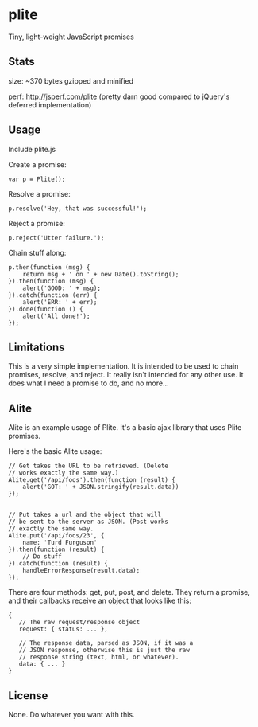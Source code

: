 # plite

Tiny, light-weight JavaScript promises

## Stats

size: ~370 bytes gzipped and minified

perf: http://jsperf.com/plite 
      (pretty darn good compared to jQuery's deferred implementation) 

## Usage
Include plite.js

Create a promise:

    var p = Plite();

Resolve a promise:

    p.resolve('Hey, that was successful!');

Reject a promise:

    p.reject('Utter failure.');

Chain stuff along:

    p.then(function (msg) {
        return msg + ' on ' + new Date().toString();
    }).then(function (msg) {
        alert('GOOD: ' + msg);
    }).catch(function (err) {
        alert('ERR: ' + err);
    }).done(function () {
        alert('All done!');
    });

## Limitations
This is a very simple implementation. It is intended to be used to chain promises, resolve, and reject. It really isn't intended for any other use. It does what I need a promise to do, and no more...

## Alite
Alite is an example usage of Plite. It's a basic ajax library that uses Plite promises.

Here's the basic Alite usage:

    // Get takes the URL to be retrieved. (Delete
    // works exactly the same way.)
    Alite.get('/api/foos').then(function (result) {
        alert('GOT: ' + JSON.stringify(result.data))
    });


    // Put takes a url and the object that will
    // be sent to the server as JSON. (Post works
    // exactly the same way.
    Alite.put('/api/foos/23', {
        name: 'Turd Furguson'
    }).then(function (result) { 
        // Do stuff
    }).catch(function (result) {
        handleErrorResponse(result.data);
    });

There are four methods: get, put, post, and delete. They return a promise, and their callbacks receive an object that looks like this:

    {
       // The raw request/response object
       request: { status: ... },
       
       // The response data, parsed as JSON, if it was a 
       // JSON response, otherwise this is just the raw
       // response string (text, html, or whatever).
       data: { ... }
    }

## License
None. Do whatever you want with this.

